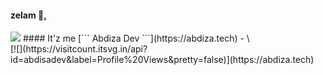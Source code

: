 #### zelam 👋,
<img src="https://pbs.twimg.com/profile_banners/1680498119547518976/1712220992/600x200" />
#### It'z me [```  Abdiza Dev  ```](https://abdiza.tech) - \<Developer. /> <br />
[![](https://visitcount.itsvg.in/api?id=abdisadev&label=Profile%20Views&pretty=false)](https://abdiza.tech)
